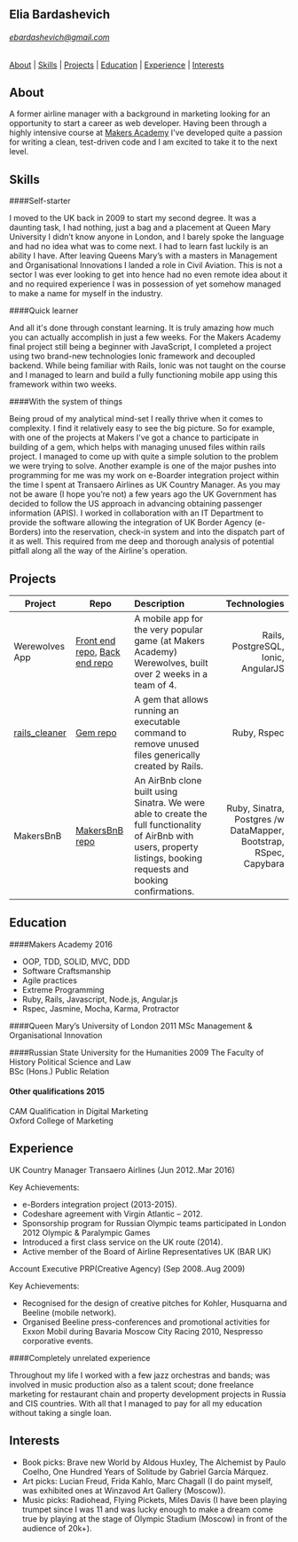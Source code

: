 
## Elia Bardashevich

###### <ebardashevich@gmail.com>

[About](#About) | [Skills](#Skills) | [Projects](#Projects) |
[Education](#Education) | [Experience](#Experience) | [Interests](#Interests)

## <a name="About">About</a>
A former airline manager with a background in marketing looking for an opportunity to start a career as web developer. Having been through a highly intensive course at [Makers Academy](http://www.makersacademy.com/about-us/) I've developed quite a passion for writing a clean, test-driven code and I am excited to take it to the next level.

## <a name="Skills">Skills</a>

####Self-starter

  I moved to the UK back in 2009 to start my second degree. It was a daunting task, I had nothing, just a bag and a placement at Queen Mary University I didn’t know anyone in London, and I barely spoke the language and had no idea what was to come next. I had to learn fast luckily is an ability I have.
  After leaving Queens Mary’s with a masters in Management and Organisational Innovations I landed a role in Civil Aviation. This is not a sector I was ever looking to get into hence had no even remote idea about it and no required experience I was in possession of yet somehow managed to make a name for myself in the industry.   

####Quick learner

  And all it's done through constant learning. It is truly amazing how much you can actually accomplish in just a few weeks. For the Makers Academy final project still being a beginner with JavaScript, I completed a project using two brand-new technologies Ionic framework and decoupled backend. While being familiar with Rails, Ionic was not taught on the course and I managed to learn and build a fully functioning mobile app using this framework within two weeks.

####With the system of things

  Being proud of my analytical mind-set I really thrive when it comes to complexity. I find it relatively easy to see the big picture. So for example, with one of the projects at Makers I've got a chance to participate in building of a gem, which helps with managing unused files within rails project. I managed to come up with quite a simple solution to the problem we were trying to solve.
  Another example is one of the major pushes into programming for me was my work on e-Boarder integration project within the time I spent at Transaero Airlines as UK Country Manager. As you may not be aware (I hope you’re not) a few years ago the UK Government has decided to follow the US approach in advancing obtaining passenger information (APIS). I worked in collaboration with an IT Department to provide the software allowing the integration of UK Border Agency (e-Borders) into the reservation, check-in system and into the dispatch part of it as well. This required from me deep and thorough analysis of potential pitfall along all the way of the Airline's operation.  


## <a name="Projects">Projects</a>

| Project       | Repo | Description        | Technologies  |
| ------------- |-----|:-------------| -----:|
| Werewolves App| [Front end repo](https://github.com/elibar-uk/werewolves_frontend), [Back end repo](https://github.com/elibar-uk/werewolves_backend)|A mobile app for the very popular game (at Makers Academy) Werewolves, built over 2 weeks in a team of 4. | Rails, PostgreSQL, Ionic, AngularJS |
| [rails_cleaner](https://rubygems.org/gems/rails_cleaner)  |[Gem repo](https://github.com/elibar-uk/rails_cleaner)|A gem that allows running an executable command to remove unused files generically created by Rails.|Ruby, Rspec|
| MakersBnB | [MakersBnB repo](https://github.com/elibar-uk/MakersBnB)|An AirBnb clone built using Sinatra. We were able to create the full functionality of AirBnb with users, property listings, booking requests and booking confirmations.   |  Ruby, Sinatra, Postgres /w DataMapper, Bootstrap, RSpec, Capybara|

## <a name="Education">Education</a>

####Makers Academy                                    2016

- OOP, TDD, SOLID, MVC, DDD
- Software Craftsmanship
- Agile practices
- Extreme Programming
- Ruby, Rails, Javascript, Node.js, Angular.js
- Rspec, Jasmine, Mocha, Karma, Protractor


####Queen Mary’s University of London                 2011
  MSc Management & Organisational Innovation          

####Russian State University for the Humanities       2009
  The Faculty of History Political Science and Law       
  BSc (Hons.) Public Relation         	                  


#### Other qualifications                             2015

 CAM Qualification in Digital Marketing               
 Oxford College of Marketing

## <a name="Experience">Experience</a>

UK Country Manager     Transaero Airlines      (Jun 2012..Mar 2016)

Key Achievements:
- 	e-Borders integration project (2013-2015).
- 	Codeshare agreement with Virgin Atlantic – 2012.
-   Sponsorship program for Russian Olympic teams participated in London 2012 Olympic & Paralympic Games
- 	Introduced a first class service on the UK route (2014).
- 	Active member of the Board of Airline Representatives UK (BAR UK)

Account Executive      PRP(Creative Agency)     (Sep 2008..Aug 2009)   

Key Achievements:
- 	Recognised for the design of creative pitches for Kohler, Husquarna and Beeline (mobile network).
- 	Organised Beeline press-conferences and promotional activities for Exxon Mobil during Bavaria Moscow City Racing 2010, Nespresso corporative events.

####Completely unrelated experience

Throughout my life I worked with a few jazz orchestras and bands; was involved in music production also as a talent scout; done freelance marketing for restaurant chain and property development projects in Russia and CIS countries. With all that I managed to pay for all my education without taking a single loan.

## <a name="Interests">Interests</a>

- Book picks: Brave new World by Aldous Huxley, The Alchemist by Paulo Coelho, One Hundred Years of Solitude by Gabriel García Márquez.
- Art picks: Lucian Freud, Frida Kahlo, Marc Chagall (I do paint myself,  was exhibited ones at Winzavod Art Gallery (Moscow)).
- Music picks:  Radiohead, Flying Pickets, Miles Davis (I have been playing trumpet since I was 11 and was lucky enough to make a dream come true by playing at the stage of Olympic Stadium (Moscow) in front of the audience of 20k+).
